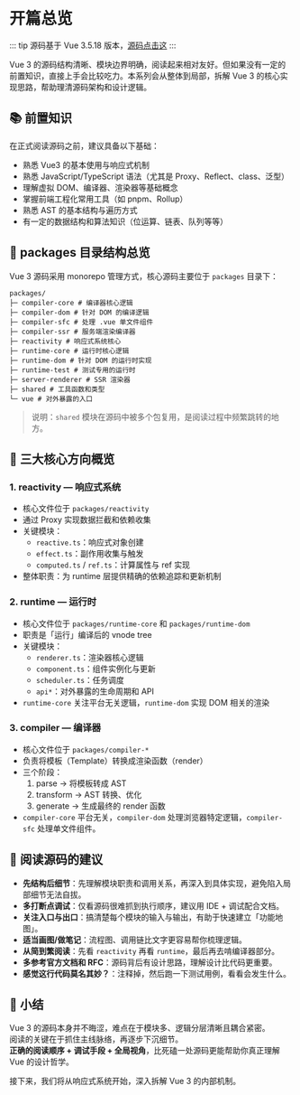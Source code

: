 # 开篇总览

::: tip
源码基于 Vue 3.5.18 版本，[源码点击这](https://github.com/chenachen/vue-core-analysis)
:::

Vue 3 的源码结构清晰、模块边界明确，阅读起来相对友好。但如果没有一定的前置知识，直接上手会比较吃力。本系列会从整体到局部，拆解
Vue 3 的核心实现思路，帮助理清源码架构和设计逻辑。

## 📚 前置知识

在正式阅读源码之前，建议具备以下基础：

- 熟悉 Vue3 的基本使用与响应式机制
- 熟悉 JavaScript/TypeScript 语法（尤其是 Proxy、Reflect、class、泛型）
- 理解虚拟 DOM、编译器、渲染器等基础概念
- 掌握前端工程化常用工具（如 pnpm、Rollup）
- 熟悉 AST 的基本结构与遍历方式
- 有一定的数据结构和算法知识（位运算、链表、队列等等）

## 📂 packages 目录结构总览

Vue 3 源码采用 monorepo 管理方式，核心源码主要位于 `packages` 目录下：

```text
packages/
├─ compiler-core # 编译器核心逻辑
├─ compiler-dom # 针对 DOM 的编译逻辑
├─ compiler-sfc # 处理 .vue 单文件组件
├─ compiler-ssr # 服务端渲染编译器
├─ reactivity # 响应式系统核心
├─ runtime-core # 运行时核心逻辑
├─ runtime-dom # 针对 DOM 的运行时实现
├─ runtime-test # 测试专用的运行时
├─ server-renderer # SSR 渲染器
├─ shared # 工具函数和类型
└─ vue # 对外暴露的入口
```

> 说明：`shared` 模块在源码中被多个包复用，是阅读过程中频繁跳转的地方。

## 🧠 三大核心方向概览

### 1. reactivity — 响应式系统

- 核心文件位于 `packages/reactivity`
- 通过 Proxy 实现数据拦截和依赖收集
- 关键模块：
    - `reactive.ts`：响应式对象创建
    - `effect.ts`：副作用收集与触发
    - `computed.ts` / `ref.ts`：计算属性与 ref 实现
- 整体职责：为 runtime 层提供精确的依赖追踪和更新机制

### 2. runtime — 运行时

- 核心文件位于 `packages/runtime-core` 和 `packages/runtime-dom`
- 职责是「运行」编译后的 vnode tree
- 关键模块：
    - `renderer.ts`：渲染器核心逻辑
    - `component.ts`：组件实例化与更新
    - `scheduler.ts`：任务调度
    - `api*`：对外暴露的生命周期和 API
- `runtime-core` 关注平台无关逻辑，`runtime-dom` 实现 DOM 相关的渲染

### 3. compiler — 编译器

- 核心文件位于 `packages/compiler-*`
- 负责将模板（Template）转换成渲染函数（render）
- 三个阶段：
    1. parse → 将模板转成 AST
    2. transform → AST 转换、优化
    3. generate → 生成最终的 render 函数
- `compiler-core` 平台无关，`compiler-dom` 处理浏览器特定逻辑，`compiler-sfc` 处理单文件组件。

## 🧭 阅读源码的建议

- **先结构后细节**：先理解模块职责和调用关系，再深入到具体实现，避免陷入局部细节无法自拔。
- **多打断点调试**：仅看源码很难抓到执行顺序，建议用 IDE + 调试配合文档。
- **关注入口与出口**：搞清楚每个模块的输入与输出，有助于快速建立「功能地图」。
- **适当画图/做笔记**：流程图、调用链比文字更容易帮你梳理逻辑。
- **从简到繁阅读**：先看 `reactivity` 再看 `runtime`，最后再去啃编译器部分。
- **多参考官方文档和 RFC**：源码背后有设计思路，理解设计比代码更重要。
- **感觉这行代码莫名其妙？**：注释掉，然后跑一下测试用例，看看会发生什么。

## 📝 小结

Vue 3 的源码本身并不晦涩，难点在于模块多、逻辑分层清晰且耦合紧密。  
阅读的关键在于抓住主线脉络，再逐步下沉细节。  
**正确的阅读顺序 + 调试手段 + 全局视角**，比死磕一处源码更能帮助你真正理解 Vue 的设计哲学。

接下来，我们将从响应式系统开始，深入拆解 Vue 3 的内部机制。
